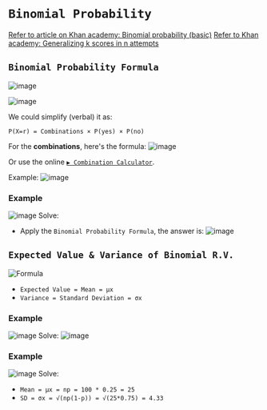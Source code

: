 # `Binomial Probability`

[Refer to article on Khan academy: Binomial probability (basic)](https://www.khanacademy.org/math/ap-statistics/random-variables-ap/modal/a/binomial-probability-basic)
[Refer to Khan academy: Generalizing k scores in n attempts](https://www.khanacademy.org/math/ap-statistics/random-variables-ap/modal/v/generalizing-k-scores-in-n-attempts)


## `Binomial Probability Formula`
![image](https://user-images.githubusercontent.com/14041622/44511187-46c97a00-a6e9-11e8-82ec-bf722b3391f0.png)

![image](https://user-images.githubusercontent.com/14041622/44652285-1d2c8d80-aa1e-11e8-8413-01d4d074f07b.png)


We could simplify (verbal) it as:
```
P(X=r) = Combinations × P(yes) × P(no)
```

For the **combinations**, here's the formula:
![image](https://user-images.githubusercontent.com/14041622/44515307-cb6dc580-a6f4-11e8-9b85-8c3375a297a5.png)

Or use the online [`▶︎ Combination Calculator`](https://www.omnicalculator.com/statistics/combination).


Example:
![image](https://user-images.githubusercontent.com/14041622/44392555-1062f200-a565-11e8-854d-c331560dd408.png)

### Example
![image](https://user-images.githubusercontent.com/14041622/44515644-a75eb400-a6f5-11e8-8434-43a71c723fad.png)
Solve:
- Apply the `Binomial Probability Formula`, the answer is:
![image](https://user-images.githubusercontent.com/14041622/44515680-c9f0cd00-a6f5-11e8-8af7-0c421c8009bf.png)


## `Expected Value & Variance of Binomial R.V.`

![Formula](https://user-images.githubusercontent.com/14041622/44516491-ca8a6300-a6f7-11e8-9eb6-fb01d0debb63.png)

- `Expected Value = Mean = μx`
- `Variance = Standard Deviation = σx`


### Example
![image](https://user-images.githubusercontent.com/14041622/44653853-726a9e00-aa22-11e8-9ad7-780f391ab486.png)
Solve:
![image](https://user-images.githubusercontent.com/14041622/44653960-c1183800-aa22-11e8-8aed-e21b0e50f02e.png)


### Example
![image](https://user-images.githubusercontent.com/14041622/44516338-67003580-a6f7-11e8-9ffa-84469c1977d5.png)
Solve:
- `Mean = μx = np = 100 * 0.25 = 25`
- `SD = σx = √(np(1-p)) = √(25*0.75) = 4.33`